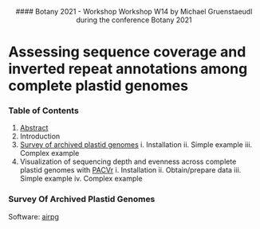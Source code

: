 <p align="center">
#### Botany 2021 - Workshop
Workshop W14 by Michael Gruenstaeudl during the conference Botany 2021

# Assessing sequence coverage and inverted repeat annotations among complete plastid genomes
</p>

### Table of Contents
1. [Abstract](/doc/abstract.md)
2. Introduction
3. [Survey of archived plastid genomes](#survey-of-archived-plastid-genomes)
    i. Installation
    ii. Simple example
    iii. Complex example
3. Visualization of sequencing depth and evenness across complete plastid genomes with [PACVr](https://cran.r-project.org/package=PACVr)
    i. Installation
    ii. Obtain/prepare data
    iii. Simple example
    iv. Complex example

### Survey Of Archived Plastid Genomes
Software: [airpg](https://pypi.org/project/airpg/)
